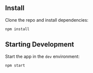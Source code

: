 ## Install

Clone the repo and install dependencies:

```bash
npm install
```

## Starting Development

Start the app in the `dev` environment:

```bash
npm start
```